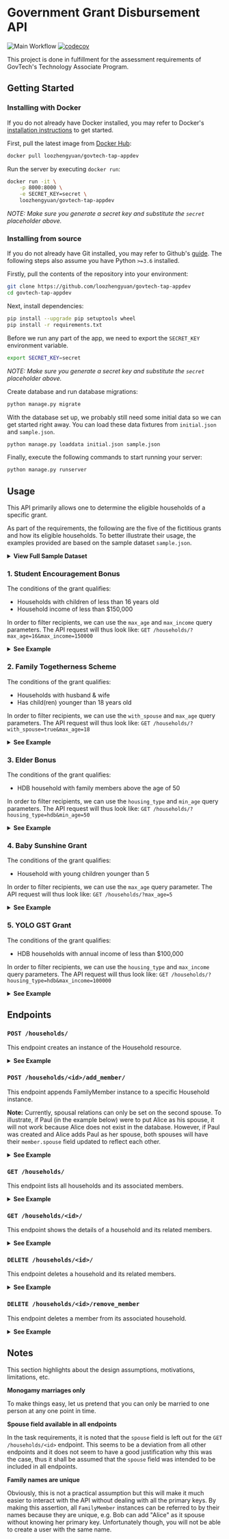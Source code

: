 # Government Grant Disbursement API

![Main Workflow](https://github.com/loozhengyuan/govtech-tap-appdev/workflows/Main%20Workflow/badge.svg) [![codecov](https://codecov.io/gh/loozhengyuan/govtech-tap-appdev/branch/master/graph/badge.svg?token=DUHFG0bfko)](https://codecov.io/gh/loozhengyuan/govtech-tap-appdev)

This project is done in fulfillment for the assessment requirements of GovTech's Technology Associate Program.

## Getting Started

### Installing with Docker

If you do not already have Docker installed, you may refer to Docker's [installation instructions](https://docs.docker.com/install/) to get started.

First, pull the latest image from [Docker Hub](https://hub.docker.com/r/loozhengyuan/govtech-tap-appdev):

```sh
docker pull loozhengyuan/govtech-tap-appdev
```

Run the server by executing `docker run`:

```sh
docker run -it \
    -p 8000:8000 \
    -e SECRET_KEY=secret \
    loozhengyuan/govtech-tap-appdev
```

_NOTE: Make sure you generate a secret key and substitute the `secret` placeholder above._

### Installing from source

If you do not already have Git installed, you may refer to Github's [guide](https://help.github.com/en/github/getting-started-with-github/set-up-git).
The following steps also assume you have Python `>=3.6` installed.

Firstly, pull the contents of the repository into your environment:

```sh
git clone https://github.com/loozhengyuan/govtech-tap-appdev
cd govtech-tap-appdev
```

Next, install dependencies:

```sh
pip install --upgrade pip setuptools wheel
pip install -r requirements.txt
```

Before we run any part of the app, we need to export the `SECRET_KEY` environment variable.

```sh
export SECRET_KEY=secret
```

_NOTE: Make sure you generate a secret key and substitute the `secret` placeholder above._

Create database and run database migrations:

```sh
python manage.py migrate
```

With the database set up, we probably still need some initial data so we can get started right away. You can load these data fixtures from `initial.json` and `sample.json`.

```sh
python manage.py loaddata initial.json sample.json
```

Finally, execute the following commands to start running your server:

```sh
python manage.py runserver
```

## Usage

This API primarily allows one to determine the eligible households of a specific grant.

As part of the requirements, the following are the five of the fictitious grants and how its eligible households.
To better illustrate their usage, the examples provided are based on the sample dataset `sample.json`.

<details>
<summary><b>View Full Sample Dataset</b></summary>

```jsonc
[
    {
        "id": 1,
        "housing_type": "Landed",
        "members": [
            {
                "id": 1,
                "name": "Paul Tan",
                "gender": "Male",
                "marital_status": "Single",
                "spouse": null,
                "occupation_type": "Employed",
                "annual_income": 10000,
                "dob": "2010-01-01",
                "household": 1
            }
        ]
    },
    {
        "id": 2,
        "housing_type": "HDB",
        "members": [
            {
                "id": 2,
                "name": "John Doe",
                "gender": "Male",
                "marital_status": "Married",
                "spouse": "Mary Doe",
                "occupation_type": "Employed",
                "annual_income": 88000,
                "dob": "1980-01-01",
                "household": 2
            },
            {
                "id": 3,
                "name": "Mary Doe",
                "gender": "Female",
                "marital_status": "Married",
                "spouse": "John Doe",
                "occupation_type": "Employed",
                "annual_income": 88000,
                "dob": "2010-01-01",
                "household": 2
            }
        ]
    },
    {
        "id": 3,
        "housing_type": "HDB",
        "members": [
            {
                "id": 4,
                "name": "Tan Ah Kow",
                "gender": "Male",
                "marital_status": "Single",
                "spouse": null,
                "occupation_type": "Employed",
                "annual_income": 10000,
                "dob": "1960-01-01",
                "household": 3
            }
        ]
    },
    {
        "id": 4,
        "housing_type": "HDB",
        "members": [
            {
                "id": 5,
                "name": "Linus Torvalds",
                "gender": "Male",
                "marital_status": "Single",
                "spouse": null,
                "occupation_type": "Employed",
                "annual_income": 200000,
                "dob": "2019-01-01",
                "household": 4
            }
        ]
    }
]
```

</details>

### 1. Student Encouragement Bonus

The conditions of the grant qualifies:
- Households with children of less than 16 years old
- Household income of less than $150,000

In order to filter recipients, we can use the `max_age` and `max_income` query parameters.
The API request will thus look like: `GET /households/?max_age=16&max_income=150000`

<details>
<summary><b>See Example</b></summary>

```sh
curl '127.0.0.1:8000/households/?max_age=16&max_income=150000' \
    -H 'Accept: application/json; indent=4' \
    -X GET
```
```jsonc
[
    {
        "id": 1,
        "housing_type": "Landed",
        "members": [
            {
                "id": 1,
                "name": "Paul Tan",
                "gender": "Male",
                "marital_status": "Single",
                "spouse": null,
                "occupation_type": "Employed",
                "annual_income": 10000,         // max_income=150000
                "dob": "2010-01-01",            // max_age=16
                "household": 1
            }
        ]
    }
]
```

</details>

### 2. Family Togetherness Scheme

The conditions of the grant qualifies:
- Households with husband & wife
- Has child(ren) younger than 18 years old

In order to filter recipients, we can use the `with_spouse` and `max_age` query parameters.
The API request will thus look like: `GET /households/?with_spouse=true&max_age=18`

<details>
<summary><b>See Example</b></summary>

```sh
curl '127.0.0.1:8000/households/?with_spouse=true&max_age=18' \
    -H 'Accept: application/json; indent=4' \
    -X GET
```
```jsonc
[
    {
        "id": 2,
        "housing_type": "HDB",
        "members": [
            {
                "id": 2,
                "name": "John Doe",
                "gender": "Male",
                "marital_status": "Married",
                "spouse": "Mary Doe",           // with_spouse=true
                "occupation_type": "Employed",
                "annual_income": 88000,
                "dob": "1980-01-01",
                "household": 2
            },
            {
                "id": 3,
                "name": "Mary Doe",
                "gender": "Female",
                "marital_status": "Married",
                "spouse": "John Doe",           // with_spouse=true
                "occupation_type": "Employed",
                "annual_income": 88000,
                "dob": "2010-01-01",            // max_age=18
                "household": 2
            }
        ]
    }
]
```

</details>

### 3. Elder Bonus

The conditions of the grant qualifies:
- HDB household with family members above the age of 50

In order to filter recipients, we can use the `housing_type` and `min_age` query parameters.
The API request will thus look like: `GET /households/?housing_type=hdb&min_age=50`

<details>
<summary><b>See Example</b></summary>

```sh
curl '127.0.0.1:8000/households/?housing_type=hdb&min_age=50' \
    -H 'Accept: application/json; indent=4' \
    -X GET
```
```jsonc
[
    {
        "id": 3,
        "housing_type": "HDB",                  // housing_type=hdb
        "members": [
            {
                "id": 4,
                "name": "Tan Ah Kow",
                "gender": "Male",
                "marital_status": "Single",
                "spouse": null,
                "occupation_type": "Employed",
                "annual_income": 10000,
                "dob": "1960-01-01",            // min_age=50
                "household": 3
            }
        ]
    }
]
```

</details>

### 4. Baby Sunshine Grant

The conditions of the grant qualifies:
- Household with young children younger than 5

In order to filter recipients, we can use the `max_age` query parameter.
The API request will thus look like: `GET /households/?max_age=5`

<details>
<summary><b>See Example</b></summary>

```sh
curl '127.0.0.1:8000/households/?max_age=5' \
    -H 'Accept: application/json; indent=4' \
    -X GET
```
```jsonc
[
    {
        "id": 4,
        "housing_type": "HDB",
        "members": [
            {
                "id": 5,
                "name": "Linus Torvalds",
                "gender": "Male",
                "marital_status": "Single",
                "spouse": null,
                "occupation_type": "Employed",
                "annual_income": 200000,
                "dob": "2019-01-01",            // max_age=5
                "household": 4
            }
        ]
    }
]
```

</details>

### 5. YOLO GST Grant

The conditions of the grant qualifies:
- HDB households with annual income of less than $100,000

In order to filter recipients, we can use the `housing_type` and `max_income` query parameters.
The API request will thus look like: `GET /households/?housing_type=hdb&max_income=100000`

<details>
<summary><b>See Example</b></summary>

```sh
curl '127.0.0.1:8000/households/?housing_type=hdb&max_income=100000' \
    -H 'Accept: application/json; indent=4' \
    -X GET
```
```jsonc
[
    {
        "id": 3,
        "housing_type": "HDB",                  // housing_type=hdb
        "members": [
            {
                "id": 4,
                "name": "Tan Ah Kow",
                "gender": "Male",
                "marital_status": "Single",
                "spouse": null,
                "occupation_type": "Employed",
                "annual_income": 10000,         // max_income=100000
                "dob": "1960-01-01",
                "household": 3
            }
        ]
    }
]
```

</details>

## Endpoints

### `POST /households/`

This endpoint creates an instance of the Household resource.

<details>
<summary><b>See Example</b></summary>

```sh
curl 127.0.0.1:8000/households/ \
    -H 'Content-Type: application/json' \
    -H 'Accept: application/json; indent=4' \
    -X POST \
    -d '{"housing_type":"Landed"}'
```
```jsonc
{
    "id": 1,
    "housing_type": "Landed",
    "members": []
}
```

</details>

### `POST /households/<id>/add_member/`

This endpoint appends FamilyMember instance to a specific Household instance.

**Note:** Currently, spousal relations can only be set on the second spouse. To illustrate, if Paul (in the example below) were to put Alice as his spouse, it will not work because Alice does not exist in the database. However, if Paul was created and Alice adds Paul as her spouse, both spouses will have their `member.spouse` field updated to reflect each other.

<details>
<summary><b>See Example</b></summary>

```sh
curl 127.0.0.1:8000/households/1/add_member/ \
    -H 'Content-Type: application/json' \
    -H 'Accept: application/json; indent=4' \
    -X POST \
    -d '{"name":"Paul Tan","gender":"Male","marital_status":"Single","spouse":null,"occupation_type":"Employed","annual_income":10000,"dob":"2010-01-01"}'
```
```jsonc
{
    "id": 1,
    "name": "Paul Tan",
    "gender": "Male",
    "marital_status": "Single",
    "spouse": null,
    "occupation_type": "Employed",
    "annual_income": 10000,
    "dob": "2010-01-01",
    "household": 1
}
```

</details>

### `GET /households/`

This endpoint lists all households and its associated members.

<details>
<summary><b>See Example</b></summary>

```sh
curl 127.0.0.1:8000/households/ \
    -H 'Accept: application/json; indent=4' \
    -X GET
```
```jsonc
[
    {
        "id": 1,
        "housing_type": "Landed",
        "members": [
            {
                "id": 1,
                "name": "Paul Tan",
                "gender": "Male",
                "marital_status": "Single",
                "spouse": null,
                "occupation_type": "Employed",
                "annual_income": 10000,
                "dob": "2010-01-01",
                "household": 1
            }
        ]
    }
]
```

</details>

### `GET /households/<id>/`

This endpoint shows the details of a household and its related members.

<details>
<summary><b>See Example</b></summary>

```sh
curl 127.0.0.1:8000/households/1/ \
    -H 'Accept: application/json; indent=4' \
    -X GET
```
```jsonc
{
    "id": 1,
    "housing_type": "Landed",
    "members": [
        {
            "id": 1,
            "name": "Paul Tan",
            "gender": "Male",
            "marital_status": "Single",
            "spouse": null,
            "occupation_type": "Employed",
            "annual_income": 10000,
            "dob": "2010-01-01",
            "household": 1
        }
    ]
}
```

</details>

### `DELETE /households/<id>/`

This endpoint deletes a household and its related members.

<details>
<summary><b>See Example</b></summary>

```sh
curl 127.0.0.1:8000/households/1/ \
    -H 'Content-Type: application/json' \
    -H 'Accept: application/json; indent=4' \
    -X DELETE
```

_NOTE: This endpoint has no API response: `HTTP 204 NO CONTENT`_

</details>

### `DELETE /households/<id>/remove_member`

This endpoint deletes a member from its associated household.

<details>
<summary><b>See Example</b></summary>

```sh
curl 127.0.0.1:8000/households/1/remove_member/ \
    -H 'Content-Type: application/json' \
    -H 'Accept: application/json; indent=4' \
    -X DELETE \
    -d '{"name":"Paul Tan","gender":"Male","marital_status":"Single","spouse":null,"occupation_type":"Employed","annual_income":10000,"dob":"2010-01-01"}'
```

_NOTE: This endpoint has no API response: `HTTP 204 NO CONTENT`_

</details>

## Notes

This section highlights about the design assumptions, motivations, limitations, etc.

**Monogamy marriages only**

To make things easy, let us pretend that you can only be married to one person at any one point in time.

**Spouse field available in all endpoints**

In the task requirements, it is noted that the `spouse` field is left out for the `GET /households/<id>` endpoint.
This seems to be a deviation from all other endpoints and it does not seem to have a good justification why this was the case,
thus it shall be assumed that the `spouse` field was intended to be included in all endpoints.

**Family names are unique**

Obviously, this is not a practical assumption but this will make it much easier to interact with the API without dealing with all the primary keys.
By making this assertion, all `FamilyMember` instances can be referred to by their names because they are unique, e.g. Bob can add "Alice" as it spouse
without knowing her primary key. Unfortunately though, you will not be able to create a user with the same name.
